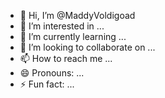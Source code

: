 - 👋 Hi, I’m @MaddyVoldigoad
- 👀 I’m interested in ...
- 🌱 I’m currently learning ...
- 💞️ I’m looking to collaborate on ...
- 📫 How to reach me ...
- 😄 Pronouns: ...
- ⚡ Fun fact: ...

<!---
MaddyVoldigoad/MaddyVoldigoad is a ✨ special ✨ repository because its `README.md` (this file) appears on your GitHub profile.
You can click the Preview link to take a look at your changes.
--->
